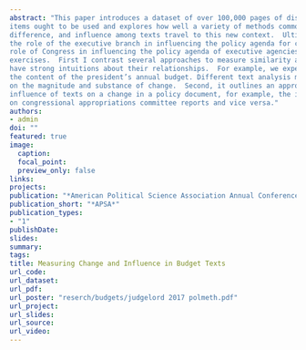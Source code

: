 ```yaml
---
abstract: "This paper introduces a dataset of over 100,000 pages of discussion about how U.S. federal budget line
items ought to be used and explores how well a variety of methods commonly used to identify similarity,
difference, and influence among texts travel to this new context.  Ultimately, it aims to test theories about
the role of the executive branch in influencing the policy agenda for congressional appropriations and the
role of Congress in influencing the policy agenda of executive agencies.  This involves two methodological
exercises.  First I contrast several approaches to measure similarity and differences in policy texts were we
have strong intuitions about their relationships.  For example, we expect presidential transitions to affect
the content of the president’s annual budget. Different text analysis methods give us different perspectives
on the magnitude and substance of change.  Second, it outlines an approach for estimating the relative
influence of texts on a change in a policy document, for example, the influence of the president’s budget
on congressional appropriations committee reports and vice versa."
authors:
- admin
doi: ""
featured: true
image:
  caption:
  focal_point:
  preview_only: false
links:
projects:
publication: "*American Political Science Association Annual Conference*"
publication_short: "*APSA*"
publication_types:
- "1"
publishDate: 
slides:
summary: 
tags:
title: Measuring Change and Influence in Budget Texts
url_code: 
url_dataset: 
url_pdf:
url_poster: "reserch/budgets/judgelord 2017 polmeth.pdf"
url_project:
url_slides:
url_source:
url_video:
---
```



